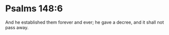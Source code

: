 # Psalms 148:6

And he established them forever and ever; he gave a decree, and it shall not pass away.
